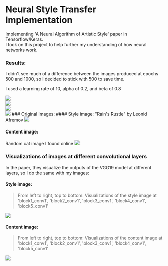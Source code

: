 # Neural Style Transfer Implementation
Implementing 'A Neural Algorithm of Artistic Style' paper in Tensorflow/Keras.   
I took on this project to help further my understanding of how neural networks work.


### Results:

I didn't see much of a difference between the images produced at epochs 500 and 1000, so I decided to stick with 500 to save time.

I used a learning rate of 10, alpha of 0.2, and beta of 0.8

<img src = "https://github.com/kathleenisrad/style-transfer-implementation/blob/main/assets/starry_night_cat.jpg">
<br>

<img src = "https://github.com/kathleenisrad/style-transfer-implementation/blob/main/assets/picasso_cat.jpg">
<br>
<img src = "https://github.com/kathleenisrad/style-transfer-implementation/blob/main/assets/dots_cat.jpg">

<br>

<img src = "https://github.com/kathleenisrad/style-transfer-implementation/blob/main/assets/scream_cat.jpg">
### Original Images:
#### Style image:
"Rain's Rustle" by Leonid Afremov

<img src = "https://github.com/kathleenisrad/style-transfer-implementation/blob/main/images/style_images/starry_night.jpg"> 


#### Content image:
Random cat image I found online
<img src = "https://github.com/kathleenisrad/style-transfer-implementation/blob/main/images/content_images/cat.jpg"> 


### Visualizations of images at different convolutional layers
In the paper, they visualize the outputs of the VGG19 model at different layers, so I do the same with my images:  

#### Style image:
> From left to right, top to bottom: Visualizations of the style image at   
> 'block1_conv1', 'block2_conv1', 'block3_conv1', 'block4_conv1', 'block5_conv1'

<img src = "https://github.com/kathleenisrad/style-transfer-implementation/blob/main/assets/style.png">


#### Content image:
> From left to right, top to bottom: Visualizations of the content image at   
> 'block1_conv1', 'block2_conv1', 'block3_conv1', 'block4_conv1', 'block5_conv1'

<img src = "https://github.com/kathleenisrad/style-transfer-implementation/blob/main/assets/cat.png">
